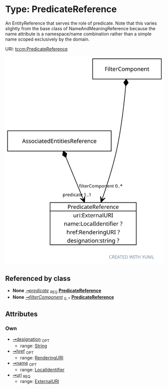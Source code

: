 
# Type: PredicateReference


An EntityReference that serves the role of predicate. Note that this varies slightly from the base class of
NameAndMeaningReference because the name attribute is a namespace/name combination rather than a simple name
scoped exclusively by the domain.

URI: [tccm:PredicateReference](https://hotecosystem.org/tccm/PredicateReference)


![img](images/PredicateReference.svg)

## Referenced by class

 *  **None** *[➞predicate](associatedEntitiesReference__predicate.md)*  <sub>REQ</sub>  **[PredicateReference](PredicateReference.md)**
 *  **None** *[➞filterComponent](filterComponent__filterComponent.md)*  <sub>0..*</sub>  **[PredicateReference](PredicateReference.md)**

## Attributes


### Own

 * [➞designation](predicateReference__designation.md)  <sub>OPT</sub>
    * range: [String](types/String.md)
 * [➞href](predicateReference__href.md)  <sub>OPT</sub>
    * range: [RenderingURI](types/RenderingURI.md)
 * [➞name](predicateReference__name.md)  <sub>OPT</sub>
    * range: [LocalIdentifier](types/LocalIdentifier.md)
 * [➞uri](predicateReference__uri.md)  <sub>REQ</sub>
    * range: [ExternalURI](types/ExternalURI.md)
